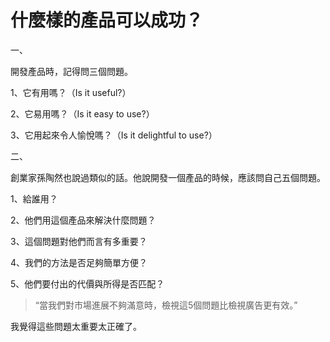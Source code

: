 # 什麼樣的產品可以成功？

一、

開發產品時，記得問三個問題。

1、它有用嗎？（Is it useful?）

2、它易用嗎？（Is it easy to use?）

3、它用起來令人愉悅嗎？（Is it delightful to use?）

二、

創業家孫陶然也說過類似的話。他說開發一個產品的時候，應該問自己五個問題。

1、給誰用？

2、他們用這個產品來解決什麼問題？

3、這個問題對他們而言有多重要？

4、我們的方法是否足夠簡單方便？

5、他們要付出的代價與所得是否匹配？

> “當我們對市場進展不夠滿意時，檢視這5個問題比檢視廣告更有效。”

我覺得這些問題太重要太正確了。
